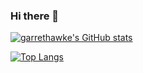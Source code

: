 ### Hi there 👋

<!--
**GarretHawke/GarretHawke** is a ✨ _special_ ✨ repository because its `README.md` (this file) appears on your GitHub profile.

Here are some ideas to get you started:

- 🔭 I’m currently working on ...
- 🌱 I’m currently learning ...
- 👯 I’m looking to collaborate on ...
- 🤔 I’m looking for help with ...
- 💬 Ask me about ...
- 📫 How to reach me: ...
- 😄 Pronouns: ...
- ⚡ Fun fact: ...
-->

<!-- GitHub Stats -->

[![garrethawke's GitHub stats](https://github-readme-stats.vercel.app/api?username=garrethawke?&count_private=true&include_all_commits=true&show_icons=true&layout=compact&theme=cobalt)](https://github.com/garrethawke/github-readme-stats)

<!-- Used languages stats -->

[![Top Langs](https://github-readme-stats.vercel.app/api/top-langs/?username=garrethawke&langs_count=10&layout=compact&theme=cobalt)](https://github.com/garrethawke/github-readme-stats)
